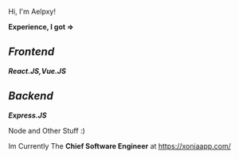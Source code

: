 Hi, I'm Aelpxy!

**Experience, I got =>**

*Frontend*
----------------------
***React.JS,Vue.JS***

*Backend*
----------------------
***Express.JS***

Node and Other Stuff :)

Im Currently The **Chief Software Engineer** at 
https://xoniaapp.com/
